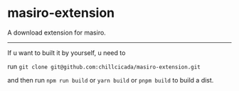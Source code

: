 # masiro-extension

A download extension for masiro.

---

If u want to built it by yourself, u need to

run `git clone git@github.com:chillcicada/masiro-extension.git`

and then run `npm run build` or `yarn build` or `pnpm build` to build a dist.
